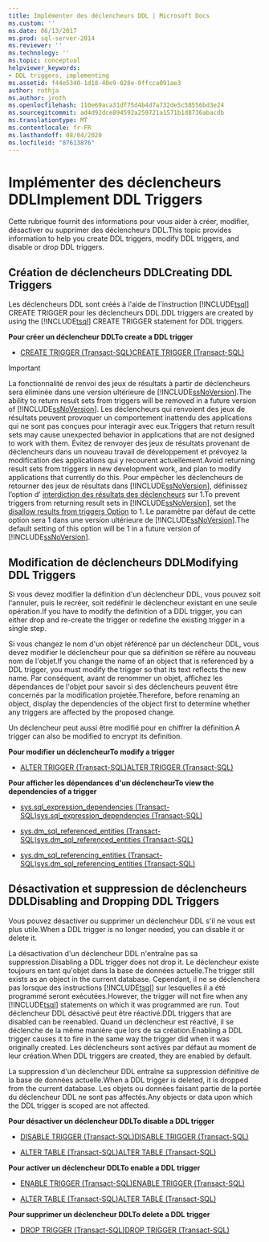 ```yaml
---
title: Implémenter des déclencheurs DDL | Microsoft Docs
ms.custom: ''
ms.date: 06/13/2017
ms.prod: sql-server-2014
ms.reviewer: ''
ms.technology: ''
ms.topic: conceptual
helpviewer_keywords:
- DDL triggers, implementing
ms.assetid: f44e5340-1d18-40e9-828e-0ffcca091ae3
author: rothja
ms.author: jroth
ms.openlocfilehash: 110e69aca31df75d4b4d7a732de5c58556bd3e24
ms.sourcegitcommit: ad4d92dce894592a259721a1571b1d8736abacdb
ms.translationtype: MT
ms.contentlocale: fr-FR
ms.lasthandoff: 08/04/2020
ms.locfileid: "87613876"
---
```

# <a name="implement-ddl-triggers"></a><span data-ttu-id="4e614-102">Implémenter des déclencheurs DDL</span><span class="sxs-lookup"><span data-stu-id="4e614-102">Implement DDL Triggers</span></span>
  <span data-ttu-id="4e614-103">Cette rubrique fournit des informations pour vous aider à créer, modifier, désactiver ou supprimer des déclencheurs DDL.</span><span class="sxs-lookup"><span data-stu-id="4e614-103">This topic provides information to help you create DDL triggers, modify DDL triggers, and disable or drop DDL triggers.</span></span>  
  
## <a name="creating-ddl-triggers"></a><span data-ttu-id="4e614-104">Création de déclencheurs DDL</span><span class="sxs-lookup"><span data-stu-id="4e614-104">Creating DDL Triggers</span></span>  
 <span data-ttu-id="4e614-105">Les déclencheurs DDL sont créés à l'aide de l'instruction [!INCLUDE[tsql](../../includes/tsql-md.md)] CREATE TRIGGER pour les déclencheurs DDL.</span><span class="sxs-lookup"><span data-stu-id="4e614-105">DDL triggers are created by using the [!INCLUDE[tsql](../../includes/tsql-md.md)] CREATE TRIGGER statement for DDL triggers.</span></span>  
  
 <span data-ttu-id="4e614-106">**Pour créer un déclencheur DDL**</span><span class="sxs-lookup"><span data-stu-id="4e614-106">**To create a DDL trigger**</span></span>  
  
-   [<span data-ttu-id="4e614-107">CREATE TRIGGER &#40;Transact-SQL&#41;</span><span class="sxs-lookup"><span data-stu-id="4e614-107">CREATE TRIGGER &#40;Transact-SQL&#41;</span></span>](/sql/t-sql/statements/create-trigger-transact-sql)  
  
> [!IMPORTANT]  
>  <span data-ttu-id="4e614-108">La fonctionnalité de renvoi des jeux de résultats à partir de déclencheurs sera éliminée dans une version ultérieure de [!INCLUDE[ssNoVersion](../../../includes/ssnoversion-md.md)].</span><span class="sxs-lookup"><span data-stu-id="4e614-108">The ability to return result sets from triggers will be removed in a future version of [!INCLUDE[ssNoVersion](../../../includes/ssnoversion-md.md)].</span></span> <span data-ttu-id="4e614-109">Les déclencheurs qui renvoient des jeux de résultats peuvent provoquer un comportement inattendu des applications qui ne sont pas conçues pour interagir avec eux.</span><span class="sxs-lookup"><span data-stu-id="4e614-109">Triggers that return result sets may cause unexpected behavior in applications that are not designed to work with them.</span></span> <span data-ttu-id="4e614-110">Évitez de renvoyer des jeux de résultats provenant de déclencheurs dans un nouveau travail de développement et prévoyez la modification des applications qui y recourent actuellement.</span><span class="sxs-lookup"><span data-stu-id="4e614-110">Avoid returning result sets from triggers in new development work, and plan to modify applications that currently do this.</span></span> <span data-ttu-id="4e614-111">Pour empêcher les déclencheurs de retourner des jeux de résultats dans [!INCLUDE[ssNoVersion](../../../includes/ssnoversion-md.md)], définissez l’option d’ [interdiction des résultats des déclencheurs](../../database-engine/configure-windows/disallow-results-from-triggers-server-configuration-option.md) sur 1.</span><span class="sxs-lookup"><span data-stu-id="4e614-111">To prevent triggers from returning result sets in [!INCLUDE[ssNoVersion](../../../includes/ssnoversion-md.md)], set the [disallow results from triggers Option](../../database-engine/configure-windows/disallow-results-from-triggers-server-configuration-option.md) to 1.</span></span> <span data-ttu-id="4e614-112">Le paramètre par défaut de cette option sera 1 dans une version ultérieure de [!INCLUDE[ssNoVersion](../../../includes/ssnoversion-md.md)].</span><span class="sxs-lookup"><span data-stu-id="4e614-112">The default setting of this option will be 1 in a future version of [!INCLUDE[ssNoVersion](../../../includes/ssnoversion-md.md)].</span></span>  
  
## <a name="modifying-ddl-triggers"></a><span data-ttu-id="4e614-113">Modification de déclencheurs DDL</span><span class="sxs-lookup"><span data-stu-id="4e614-113">Modifying DDL Triggers</span></span>  
 <span data-ttu-id="4e614-114">Si vous devez modifier la définition d'un déclencheur DDL, vous pouvez soit l'annuler, puis le recréer, soit redéfinir le déclencheur existant en une seule opération.</span><span class="sxs-lookup"><span data-stu-id="4e614-114">If you have to modify the definition of a DDL trigger, you can either drop and re-create the trigger or redefine the existing trigger in a single step.</span></span>  
  
 <span data-ttu-id="4e614-115">Si vous changez le nom d'un objet référencé par un déclencheur DDL, vous devez modifier le déclencheur pour que sa définition se réfère au nouveau nom de l'objet.</span><span class="sxs-lookup"><span data-stu-id="4e614-115">If you change the name of an object that is referenced by a DDL trigger, you must modify the trigger so that its text reflects the new name.</span></span> <span data-ttu-id="4e614-116">Par conséquent, avant de renommer un objet, affichez les dépendances de l'objet pour savoir si des déclencheurs peuvent être concernés par la modification projetée.</span><span class="sxs-lookup"><span data-stu-id="4e614-116">Therefore, before renaming an object, display the dependencies of the object first to determine whether any triggers are affected by the proposed change.</span></span>  
  
 <span data-ttu-id="4e614-117">Un déclencheur peut aussi être modifié pour en chiffrer la définition.</span><span class="sxs-lookup"><span data-stu-id="4e614-117">A trigger can also be modified to encrypt its definition.</span></span>  
  
 <span data-ttu-id="4e614-118">**Pour modifier un déclencheur**</span><span class="sxs-lookup"><span data-stu-id="4e614-118">**To modify a trigger**</span></span>  
  
-   [<span data-ttu-id="4e614-119">ALTER TRIGGER &#40;Transact-SQL&#41;</span><span class="sxs-lookup"><span data-stu-id="4e614-119">ALTER TRIGGER &#40;Transact-SQL&#41;</span></span>](/sql/t-sql/statements/alter-trigger-transact-sql)  
  
 <span data-ttu-id="4e614-120">**Pour afficher les dépendances d'un déclencheur**</span><span class="sxs-lookup"><span data-stu-id="4e614-120">**To view the dependencies of a trigger**</span></span>  
  
-   [<span data-ttu-id="4e614-121">sys.sql_expression_dependencies &#40;Transact-SQL&#41;</span><span class="sxs-lookup"><span data-stu-id="4e614-121">sys.sql_expression_dependencies &#40;Transact-SQL&#41;</span></span>](/sql/relational-databases/system-catalog-views/sys-sql-expression-dependencies-transact-sql)  
  
-   [<span data-ttu-id="4e614-122">sys.dm_sql_referenced_entities &#40;Transact-SQL&#41;</span><span class="sxs-lookup"><span data-stu-id="4e614-122">sys.dm_sql_referenced_entities &#40;Transact-SQL&#41;</span></span>](/sql/relational-databases/system-dynamic-management-views/sys-dm-sql-referenced-entities-transact-sql)  
  
-   [<span data-ttu-id="4e614-123">sys.dm_sql_referencing_entities &#40;Transact-SQL&#41;</span><span class="sxs-lookup"><span data-stu-id="4e614-123">sys.dm_sql_referencing_entities &#40;Transact-SQL&#41;</span></span>](/sql/relational-databases/system-dynamic-management-views/sys-dm-sql-referencing-entities-transact-sql)  
  
## <a name="disabling-and-dropping-ddl-triggers"></a><span data-ttu-id="4e614-124">Désactivation et suppression de déclencheurs DDL</span><span class="sxs-lookup"><span data-stu-id="4e614-124">Disabling and Dropping DDL Triggers</span></span>  
 <span data-ttu-id="4e614-125">Vous pouvez désactiver ou supprimer un déclencheur DDL s'il ne vous est plus utile.</span><span class="sxs-lookup"><span data-stu-id="4e614-125">When a DDL trigger is no longer needed, you can disable it or delete it.</span></span>  
  
 <span data-ttu-id="4e614-126">La désactivation d'un déclencheur DDL n'entraîne pas sa suppression.</span><span class="sxs-lookup"><span data-stu-id="4e614-126">Disabling a DDL trigger does not drop it.</span></span> <span data-ttu-id="4e614-127">Le déclencheur existe toujours en tant qu'objet dans la base de données actuelle.</span><span class="sxs-lookup"><span data-stu-id="4e614-127">The trigger still exists as an object in the current database.</span></span> <span data-ttu-id="4e614-128">Cependant, il ne se déclenchera pas lorsque des instructions [!INCLUDE[tsql](../../includes/tsql-md.md)] sur lesquelles il a été programmé seront exécutées.</span><span class="sxs-lookup"><span data-stu-id="4e614-128">However, the trigger will not fire when any [!INCLUDE[tsql](../../includes/tsql-md.md)] statements on which it was programmed are run.</span></span> <span data-ttu-id="4e614-129">Tout déclencheur DDL désactivé peut être réactivé.</span><span class="sxs-lookup"><span data-stu-id="4e614-129">DDL triggers that are disabled can be reenabled.</span></span> <span data-ttu-id="4e614-130">Quand un déclencheur est réactivé, il se déclenche de la même manière que lors de sa création.</span><span class="sxs-lookup"><span data-stu-id="4e614-130">Enabling a DDL trigger causes it to fire in the same way the trigger did when it was originally created.</span></span> <span data-ttu-id="4e614-131">Les déclencheurs sont activés par défaut au moment de leur création.</span><span class="sxs-lookup"><span data-stu-id="4e614-131">When DDL triggers are created, they are enabled by default.</span></span>  
  
 <span data-ttu-id="4e614-132">La suppression d'un déclencheur DDL entraîne sa suppression définitive de la base de données actuelle.</span><span class="sxs-lookup"><span data-stu-id="4e614-132">When a DDL trigger is deleted, it is dropped from the current database.</span></span> <span data-ttu-id="4e614-133">Les objets ou données faisant partie de la portée du déclencheur DDL ne sont pas affectés.</span><span class="sxs-lookup"><span data-stu-id="4e614-133">Any objects or data upon which the DDL trigger is scoped are not affected.</span></span>  
  
 <span data-ttu-id="4e614-134">**Pour désactiver un déclencheur DDL**</span><span class="sxs-lookup"><span data-stu-id="4e614-134">**To disable a DDL trigger**</span></span>  
  
-   [<span data-ttu-id="4e614-135">DISABLE TRIGGER &#40;Transact-SQL&#41;</span><span class="sxs-lookup"><span data-stu-id="4e614-135">DISABLE TRIGGER &#40;Transact-SQL&#41;</span></span>](/sql/t-sql/statements/disable-trigger-transact-sql)  
  
-   [<span data-ttu-id="4e614-136">ALTER TABLE &#40;Transact-SQL&#41;</span><span class="sxs-lookup"><span data-stu-id="4e614-136">ALTER TABLE &#40;Transact-SQL&#41;</span></span>](/sql/t-sql/statements/alter-table-transact-sql)  
  
 <span data-ttu-id="4e614-137">**Pour activer un déclencheur DDL**</span><span class="sxs-lookup"><span data-stu-id="4e614-137">**To enable a DDL trigger**</span></span>  
  
-   [<span data-ttu-id="4e614-138">ENABLE TRIGGER &#40;Transact-SQL&#41;</span><span class="sxs-lookup"><span data-stu-id="4e614-138">ENABLE TRIGGER &#40;Transact-SQL&#41;</span></span>](/sql/t-sql/statements/enable-trigger-transact-sql)  
  
-   [<span data-ttu-id="4e614-139">ALTER TABLE &#40;Transact-SQL&#41;</span><span class="sxs-lookup"><span data-stu-id="4e614-139">ALTER TABLE &#40;Transact-SQL&#41;</span></span>](/sql/t-sql/statements/alter-table-transact-sql)  
  
 <span data-ttu-id="4e614-140">**Pour supprimer un déclencheur DDL**</span><span class="sxs-lookup"><span data-stu-id="4e614-140">**To delete a DDL trigger**</span></span>  
  
-   [<span data-ttu-id="4e614-141">DROP TRIGGER &#40;Transact-SQL&#41;</span><span class="sxs-lookup"><span data-stu-id="4e614-141">DROP TRIGGER &#40;Transact-SQL&#41;</span></span>](/sql/t-sql/statements/drop-trigger-transact-sql)  
  
  
